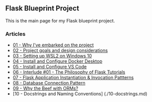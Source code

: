 ## Flask Blueprint Project
This is the main page for my Flask blueprint project.

### Articles
* [01 - Why I've embarked on the project](./01-why-create-this-project.md)
* [02 - Project goals and design considerations](./02-project-goals-and-design-considerations.md)
* [03 - Setting up WSL2 on Windows 10](./03-set-up-WSL2.md)
* [04 - Install and Configure Docker Desktop](./04-install-and-configure-docker.md)
* [05 - Install and Configure VS Code](./05-install-and-configure-vscode.md)
* [06 - Interlude #01 - The Philosophy of Flask Tutorials](./06-interlude-01-philosophy-of-flask-tutorials.md)
* [07 - Flask Application Instantiation & Invocation Pattterns](./07-flask-instantiation-and-invocation-patterns.md)
* [08 - Database Connection Pattern](./08-database-connection-pattern.md)
* [09 - Why the Beef with ORMs?](./09-orm-beef.md)
* [10 - Docstrings and Naming Conventions] (./10-docstrings.md)
